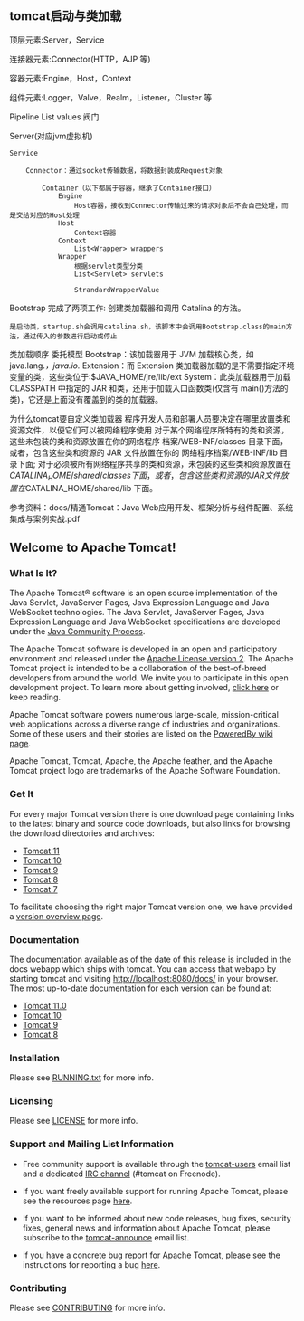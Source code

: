 
## tomcat启动与类加载

顶层元素:Server，Service

连接器元素:Connector(HTTP，AJP 等)

容器元素:Engine，Host，Context

组件元素:Logger，Valve，Realm，Listener，Cluster 等

Pipeline
List<Value> values 阀门

Server(对应jvm虚拟机)

	Service

		Connector：通过socket传输数据，将数据封装成Request对象

			Container（以下都属于容器，继承了Container接口）
				Engine
					Host容器，接收到Connector传输过来的请求对象后不会自己处理，而是交给对应的Host处理
				Host
					Context容器
				Context
					List<Wrapper> wrappers
				Wrapper
					根据servlet类型分类
					List<Servlet> servlets

					StrandardWrapperValue


Bootstrap 完成了两项工作: 创建类加载器和调用 Catalina 的方法。

	是启动类，startup.sh会调用catalina.sh，该脚本中会调用Bootstrap.class的main方法，通过传入的参数进行启动或停止



类加载顺序
委托模型
Bootstrap：该加载器用于 JVM 加载核心类，如 java.lang.*，java.io.*
Extension：而 Extension 类加载器加载的是不需要指定环境变量的类，这些类位于:$JAVA_HOME/jre/lib/ext
System：此类加载器用于加载 CLASSPATH 中指定的 JAR 和类，还用于加载入口函数类(仅含有 main()方法的类)，它还是上面没有覆盖到的类的加载器。

为什么tomcat要自定义类加载器
程序开发人员和部署人员要决定在哪里放置类和资源文件，以便它们可以被网络程序使用
对于某个网络程序所特有的类和资源，这些未包装的类和资源放置在你的网络程序 档案/WEB-INF/classes 目录下面，或者，包含这些类和资源的 JAR 文件放置在你的 网络程序档案/WEB-INF/lib 目录下面; 对于必须被所有网络程序共享的类和资源，未包装的这些类和资源放置在 $CATALINA_HOME/shared/classes 下面，或者，包含这些类和资源的 JAR 文件放 置在$CATALINA_HOME/shared/lib 下面。


参考资料：docs/精通Tomcat：Java Web应用开发、框架分析与组件配置、系统集成与案例实战.pdf
























## Welcome to Apache Tomcat!

### What Is It?

The Apache Tomcat® software is an open source implementation of the Java
Servlet, JavaServer Pages, Java Expression Language and Java WebSocket
technologies. The Java Servlet, JavaServer Pages, Java Expression Language and
Java WebSocket specifications are developed under the
[Java Community Process](https://jcp.org/en/introduction/overview).

The Apache Tomcat software is developed in an open and participatory
environment and released under the
[Apache License version 2](https://www.apache.org/licenses/). The Apache Tomcat
project is intended to be a collaboration of the best-of-breed developers from
around the world. We invite you to participate in this open development
project. To learn more about getting involved,
[click here](https://tomcat.apache.org/getinvolved.html) or keep reading.

Apache Tomcat software powers numerous large-scale, mission-critical web
applications across a diverse range of industries and organizations. Some of
these users and their stories are listed on the
[PoweredBy wiki page](https://cwiki.apache.org/confluence/display/TOMCAT/PoweredBy).

Apache Tomcat, Tomcat, Apache, the Apache feather, and the Apache Tomcat
project logo are trademarks of the Apache Software Foundation.

### Get It

For every major Tomcat version there is one download page containing
links to the latest binary and source code downloads, but also
links for browsing the download directories and archives:
- [Tomcat 11](https://tomcat.apache.org/download-11.cgi)
- [Tomcat 10](https://tomcat.apache.org/download-10.cgi)
- [Tomcat 9](https://tomcat.apache.org/download-90.cgi)
- [Tomcat 8](https://tomcat.apache.org/download-80.cgi)
- [Tomcat 7](https://tomcat.apache.org/download-70.cgi)

To facilitate choosing the right major Tomcat version one, we have provided a
[version overview page](https://tomcat.apache.org/whichversion.html).

### Documentation

The documentation available as of the date of this release is
included in the docs webapp which ships with tomcat. You can access that webapp
by starting tomcat and visiting <http://localhost:8080/docs/> in your browser.
The most up-to-date documentation for each version can be found at:
- [Tomcat 11.0](https://tomcat.apache.org/tomcat-11.0-doc/)
- [Tomcat 10](https://tomcat.apache.org/tomcat-10.1-doc/)
- [Tomcat 9](https://tomcat.apache.org/tomcat-9.0-doc/)
- [Tomcat 8](https://tomcat.apache.org/tomcat-8.5-doc/)

### Installation

Please see [RUNNING.txt](RUNNING.txt) for more info.

### Licensing

Please see [LICENSE](LICENSE) for more info.

### Support and Mailing List Information

* Free community support is available through the
[tomcat-users](https://tomcat.apache.org/lists.html#tomcat-users) email list and
a dedicated [IRC channel](https://tomcat.apache.org/irc.html) (#tomcat on
Freenode).

* If you want freely available support for running Apache Tomcat, please see the
resources page [here](https://tomcat.apache.org/findhelp.html).

* If you want to be informed about new code releases, bug fixes,
security fixes, general news and information about Apache Tomcat, please
subscribe to the
[tomcat-announce](https://tomcat.apache.org/lists.html#tomcat-announce) email
list.

* If you have a concrete bug report for Apache Tomcat, please see the
instructions for reporting a bug
[here](https://tomcat.apache.org/bugreport.html).

### Contributing

Please see [CONTRIBUTING](CONTRIBUTING.md) for more info.
